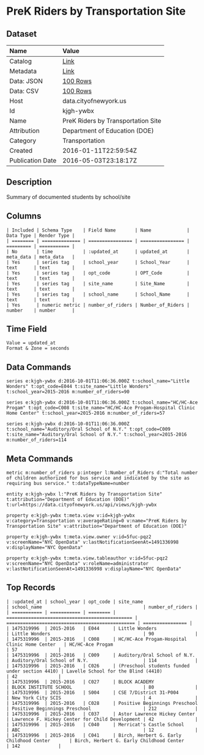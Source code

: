 # PreK Riders by Transportation Site

## Dataset

| Name | Value |
| :--- | :---- |
| Catalog | [Link](https://catalog.data.gov/dataset/prek-riders-by-transportation-site) |
| Metadata | [Link](https://data.cityofnewyork.us/api/views/kjgh-ywbx) |
| Data: JSON | [100 Rows](https://data.cityofnewyork.us/api/views/kjgh-ywbx/rows.json?max_rows=100) |
| Data: CSV | [100 Rows](https://data.cityofnewyork.us/api/views/kjgh-ywbx/rows.csv?max_rows=100) |
| Host | data.cityofnewyork.us |
| Id | kjgh-ywbx |
| Name | PreK Riders by Transportation Site |
| Attribution | Department of Education (DOE) |
| Category | Transportation |
| Created | 2016-01-11T22:59:54Z |
| Publication Date | 2016-05-03T23:18:17Z |

## Description

Summary of documented students by school/site

## Columns

```ls
| Included | Schema Type    | Field Name       | Name             | Data Type | Render Type |
| ======== | ============== | ================ | ================ | ========= | =========== |
| No       | time           | :updated_at      | updated_at       | meta_data | meta_data   |
| Yes      | series tag     | school_year      | School_Year      | text      | text        |
| Yes      | series tag     | opt_code         | OPT_Code         | text      | text        |
| Yes      | series tag     | site_name        | Site_Name        | text      | text        |
| Yes      | series tag     | school_name      | School_Name      | text      | text        |
| Yes      | numeric metric | number_of_riders | Number_of_Riders | number    | number      |
```

## Time Field

```ls
Value = updated_at
Format & Zone = seconds
```

## Data Commands

```ls
series e:kjgh-ywbx d:2016-10-01T11:06:36.000Z t:school_name="Little Wonders" t:opt_code=E044 t:site_name="Little Wonders" t:school_year=2015-2016 m:number_of_riders=90

series e:kjgh-ywbx d:2016-10-01T11:06:36.000Z t:school_name="HC/HC-Ace Progam" t:opt_code=C008 t:site_name="HC/HC-Ace Progam-Hospital Clinic Home Center" t:school_year=2015-2016 m:number_of_riders=57

series e:kjgh-ywbx d:2016-10-01T11:06:36.000Z t:school_name="Auditory/Oral School of N.Y." t:opt_code=C009 t:site_name="Auditory/Oral School of N.Y." t:school_year=2015-2016 m:number_of_riders=114
```

## Meta Commands

```ls
metric m:number_of_riders p:integer l:Number_of_Riders d:"Total number of children authorized for bus service and indicated by the site as requiring bus service." t:dataTypeName=number

entity e:kjgh-ywbx l:"PreK Riders by Transportation Site" t:attribution="Department of Education (DOE)" t:url=https://data.cityofnewyork.us/api/views/kjgh-ywbx

property e:kjgh-ywbx t:meta.view v:id=kjgh-ywbx v:category=Transportation v:averageRating=0 v:name="PreK Riders by Transportation Site" v:attribution="Department of Education (DOE)"

property e:kjgh-ywbx t:meta.view.owner v:id=5fuc-pqz2 v:screenName="NYC OpenData" v:lastNotificationSeenAt=1491336998 v:displayName="NYC OpenData"

property e:kjgh-ywbx t:meta.view.tableauthor v:id=5fuc-pqz2 v:screenName="NYC OpenData" v:roleName=administrator v:lastNotificationSeenAt=1491336998 v:displayName="NYC OpenData"
```

## Top Records

```ls
| :updated_at | school_year | opt_code | site_name                                      | school_name                                     | number_of_riders | 
| =========== | =========== | ======== | ============================================== | =============================================== | ================ | 
| 1475319996  | 2015-2016   | E044     | Little Wonders                                 | Little Wonders                                  | 90               | 
| 1475319996  | 2015-2016   | C008     | HC/HC-Ace Progam-Hospital Clinic Home Center   | HC/HC-Ace Progam                                | 57               | 
| 1475319996  | 2015-2016   | C009     | Auditory/Oral School of N.Y.                   | Auditory/Oral School of N.Y.                    | 114              | 
| 1475319996  | 2015-2016   | C026     | (Preschool students funded under section 4410) | Lavelle School for the Blind (4410)             | 42               | 
| 1475319996  | 2015-2016   | C027     | BLOCK ACADEMY                                  | BLOCK INSTITUTE SCHOOL                          | 80               | 
| 1475319996  | 2015-2016   | S004     | CSE 7/District 31-P004                         | New York City SCIS                              | 4                | 
| 1475319996  | 2015-2016   | C028     | Positive Beginnings Preschool                  | Positive Beginnings Preschool                   | 212              | 
| 1475319996  | 2015-2016   | C037     | Astor Lawrence Hickey Center                   | Lawrence F. Hickey Center for Child Development | 42               | 
| 1475319996  | 2015-2016   | C040     | Merricat's Castle School                       | ABC                                             | 12               | 
| 1475319996  | 2015-2016   | C041     | Birch, Herbert G. Early Childhood Center       | Birch, Herbert G. Early Childhood Center        | 142              | 
```